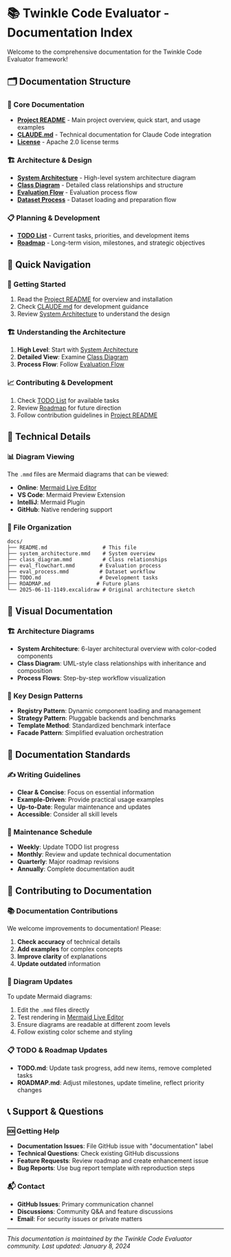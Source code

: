 # 📚 Twinkle Code Evaluator - Documentation Index

Welcome to the comprehensive documentation for the Twinkle Code Evaluator framework!

## 🗂️ Documentation Structure

### 📖 Core Documentation
- **[Project README](../README.md)** - Main project overview, quick start, and usage examples
- **[CLAUDE.md](../CLAUDE.md)** - Technical documentation for Claude Code integration
- **[License](../LICENSE)** - Apache 2.0 license terms

### 🏗️ Architecture & Design
- **[System Architecture](system_architecture.mmd)** - High-level system architecture diagram
- **[Class Diagram](class_diagram.mmd)** - Detailed class relationships and structure
- **[Evaluation Flow](eval_flowchart.mmd)** - Evaluation process flow
- **[Dataset Process](eval_process.mmd)** - Dataset loading and preparation flow

### 📋 Planning & Development
- **[TODO List](TODO.md)** - Current tasks, priorities, and development items
- **[Roadmap](ROADMAP.md)** - Long-term vision, milestones, and strategic objectives

## 🎯 Quick Navigation

### 🚀 Getting Started
1. Read the [Project README](../README.md) for overview and installation
2. Check [CLAUDE.md](../CLAUDE.md) for development guidance
3. Review [System Architecture](system_architecture.mmd) to understand the design

### 🏗️ Understanding the Architecture
1. **High Level**: Start with [System Architecture](system_architecture.mmd)
2. **Detailed View**: Examine [Class Diagram](class_diagram.mmd)
3. **Process Flow**: Follow [Evaluation Flow](eval_flowchart.mmd)

### 📈 Contributing & Development
1. Check [TODO List](TODO.md) for available tasks
2. Review [Roadmap](ROADMAP.md) for future direction
3. Follow contribution guidelines in [Project README](../README.md)

## 🔧 Technical Details

### 📊 Diagram Viewing
The `.mmd` files are Mermaid diagrams that can be viewed:
- **Online**: [Mermaid Live Editor](https://mermaid.live/)
- **VS Code**: Mermaid Preview Extension
- **IntelliJ**: Mermaid Plugin
- **GitHub**: Native rendering support

### 📁 File Organization
```
docs/
├── README.md                  # This file
├── system_architecture.mmd    # System overview
├── class_diagram.mmd          # Class relationships
├── eval_flowchart.mmd        # Evaluation process
├── eval_process.mmd          # Dataset workflow
├── TODO.md                   # Development tasks
├── ROADMAP.md               # Future plans
└── 2025-06-11-1149.excalidraw # Original architecture sketch
```

## 🎨 Visual Documentation

### 🏗️ Architecture Diagrams
- **System Architecture**: 6-layer architectural overview with color-coded components
- **Class Diagram**: UML-style class relationships with inheritance and composition
- **Process Flows**: Step-by-step workflow visualization

### 🎯 Key Design Patterns
- **Registry Pattern**: Dynamic component loading and management
- **Strategy Pattern**: Pluggable backends and benchmarks
- **Template Method**: Standardized benchmark interface
- **Facade Pattern**: Simplified evaluation orchestration

## 📝 Documentation Standards

### ✍️ Writing Guidelines
- **Clear & Concise**: Focus on essential information
- **Example-Driven**: Provide practical usage examples
- **Up-to-Date**: Regular maintenance and updates
- **Accessible**: Consider all skill levels

### 🔄 Maintenance Schedule
- **Weekly**: Update TODO list progress
- **Monthly**: Review and update technical documentation
- **Quarterly**: Major roadmap revisions
- **Annually**: Complete documentation audit

## 🤝 Contributing to Documentation

### 📚 Documentation Contributions
We welcome improvements to documentation! Please:
1. **Check accuracy** of technical details
2. **Add examples** for complex concepts
3. **Improve clarity** of explanations
4. **Update outdated** information

### 🎨 Diagram Updates
To update Mermaid diagrams:
1. Edit the `.mmd` files directly
2. Test rendering in [Mermaid Live Editor](https://mermaid.live/)
3. Ensure diagrams are readable at different zoom levels
4. Follow existing color scheme and styling

### 📋 TODO & Roadmap Updates
- **TODO.md**: Update task progress, add new items, remove completed tasks
- **ROADMAP.md**: Adjust milestones, update timeline, reflect priority changes

## 📞 Support & Questions

### 🆘 Getting Help
- **Documentation Issues**: File GitHub issue with "documentation" label
- **Technical Questions**: Check existing GitHub discussions
- **Feature Requests**: Review roadmap and create enhancement issue
- **Bug Reports**: Use bug report template with reproduction steps

### 📬 Contact
- **GitHub Issues**: Primary communication channel
- **Discussions**: Community Q&A and feature discussions
- **Email**: For security issues or private matters

---

*This documentation is maintained by the Twinkle Code Evaluator community. Last updated: January 8, 2024*